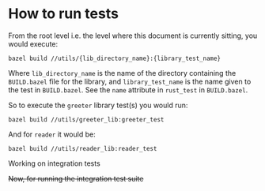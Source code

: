 # How to run tests

From the root level i.e. the level where this document is currently sitting, you would execute:

`bazel build //utils/{lib_directory_name}:{library_test_name}`

Where `lib_directory_name` is the name of the directory containing the `BUILD.bazel` file for the library, and `library_test_name` is the name given to the test in `BUILD.bazel`. See the `name` attribute in `rust_test` in `BUILD.bazel`.

So to execute the `greeter` library test(s) you would run:

`bazel build //utils/greeter_lib:greeter_test`

And for `reader` it would be:

`bazel build //utils/reader_lib:reader_test`

<!-- TODO: Integration test suite -->

Working on integration tests 

~~Now, for running the integration test suite~~